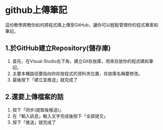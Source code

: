 
# github上傳筆記
這份教學將教你如何將程式碼上傳至GitHub，讓你可以輕鬆管理你的程式專案和筆記。
## 1.於GitHub建立Repository(儲存庫)
1. 首先，在Visual Studio右下角，建立Git存放庫，用來存放你的程式碼和筆記。
2. 主要本機路徑要指向你存放程式的資料夾位置，存放庫名稱要修改。
3. 最後按下「建立並推送」就完成了
## 2.還要上傳檔案的話
1. 按下「同步(提取後推送)」
2. 在「輸入訊息」輸入文字完成後按下「全部提交」
3. 按下「推送」就完成了
